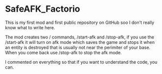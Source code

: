 # SafeAFK_Factorio
This is my first mod and first public repository on GitHub soo I don't really know what to write here.

The mod creates two / commands, /start-afk and /stop-afk, if you use the /start-afk it will turn on afk mode which saves the game and stops it when an entity is destroyed that is usually not near the perimiter of your base. When you come back use /stop-afk to stop the afk mode.

I commented on everything so that if you want to understand the code, you can.
